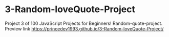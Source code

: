 # 3-Random-loveQuote-Project
Project 3 of 100 JavaScript Projects for Beginners! Random-quote-project.
Preview link https://princedev1993.github.io/3-Random-loveQuote-Project/
